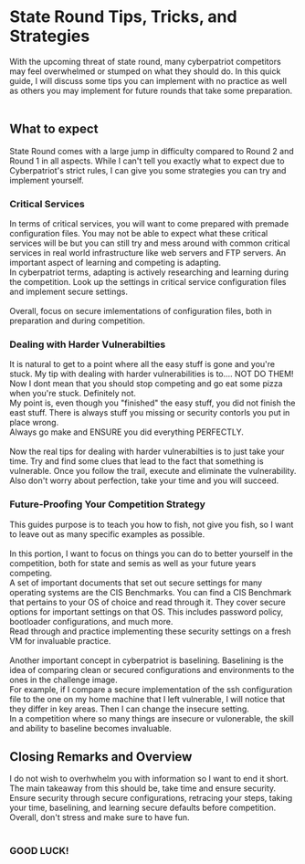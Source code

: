 # State Round Tips, Tricks, and Strategies
With the upcoming threat of state round, many cyberpatriot competitors may feel overwhelmed or stumped on what they should do. In this quick guide, I will discuss some tips you can implement with no practice as well as others you may implement for future rounds that take some preparation.
<br>
<br>

## What to expect
State Round comes with a large jump in difficulty compared to Round 2 and Round 1 in all aspects. While I can't tell you exactly what to expect due to Cyberpatriot's strict rules, I can give you some strategies you can try and implement yourself. 

### Critical Services
In terms of critical services, you will want to come prepared with premade configuration files. You may not be able to expect what these critical services will be but you can still try and mess around with common critical services in real world infrastructure like web servers and FTP servers. An important aspect of learning and competing is adapting.
<br>
In cyberpatriot terms, adapting is actively researching and learning during the competition. Look up the settings in critical service configuration files and implement secure settings. 
<br>
<br>
Overall, focus on secure imlementations of configuration files, both in preparation and during competition. 
<br>

### Dealing with Harder Vulnerabilties

It is natural to get to a point where all the easy stuff is gone and you're stuck. My tip with dealing with harder vulnerabilities is to.... NOT DO THEM!
<br>
Now I dont mean that you should stop competing and go eat some pizza when you're stuck. Definitely not.
<br>
My point is, even though you "finished" the easy stuff, you did not finish the east stuff. There is always stuff you missing or security contorls you put in place wrong.
<br>
Always go make and ENSURE you did everything PERFECTLY. 
<br>
<br>
Now the real tips for dealing with harder vulnerabilties is to just take your time. Try and find some clues that lead to the fact that something is vulnerable. Once you follow the trail, execute and eliminate the vulnerability. 
<br>
Also don't worry about perfection, take your time and you will succeed.
<br>

### Future-Proofing Your Competition Strategy

This guides purpose is to teach you how to fish, not give you fish, so I want to leave out as many specific examples as possible. 
<br>
<br>
In this portion, I want to focus on things you can do to better yourself in the competition, both for state and semis as well as your future years competing. 
<br>
A set of important documents that set out secure settings for many operating systems are the CIS Benchmarks. You can find a CIS Benchmark that pertains to your OS of choice and read through it. They cover secure options for important settings on that OS. This includes password policy, bootloader configurations, and much more. 
<br>
Read through and practice implementing these security settings on a fresh VM for invaluable practice. 
<br>
<br>
Another important concept in cyberpatriot is baselining. Baselining is the idea of comparing clean or secured configurations and environments to the ones in the challenge image.<br>
For example, if I compare a secure implementation of the ssh configuration file to the one on my home machine that I left vulnerable, I will notice that they differ in key areas. Then I can change the insecure setting. 
<br>
In a competition where so many things are insecure or vulonerable, the skill and ability to baseline becomes invaluable. 


## Closing Remarks and Overview

I do not wish to overhwhelm you with information so I want to end it short. 
<br>
The main takeaway from this should be, take time and ensure security. 
<br>
Ensure security through secure configurations, retracing your steps, taking your time, baselining, and learning secure defaults before competition. 
<br>
Overall, don't stress and make sure to have fun.
<br>
<br>

### GOOD LUCK!
